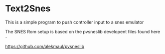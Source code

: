 # Text2Snes

This is a simple program to push controller input to a snes emulator

The SNES Rom setup is based on the pvsneslib developent files found here -

https://github.com/alekmaul/pvsneslib
